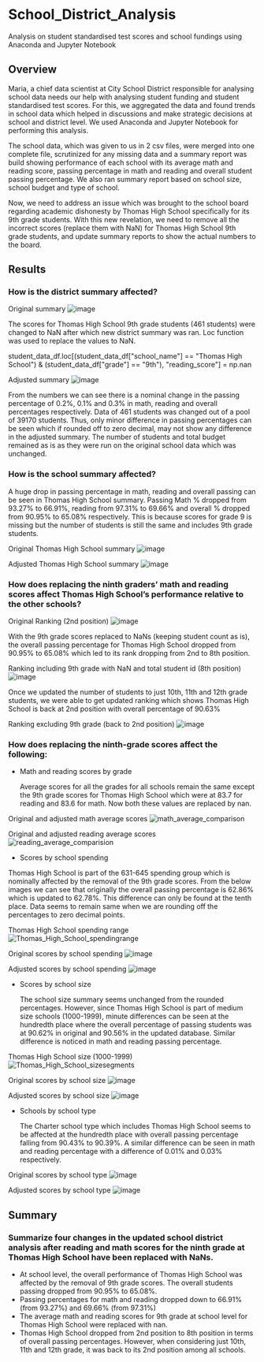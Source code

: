 # School_District_Analysis

Analysis on student standardised test scores and school fundings using Anaconda and Jupyter Notebook

## Overview
Maria, a chief data scientist at City School District responsible for analysing school data needs our help with analysing student funding and student standardised test scores. For this, we aggregated the data and found trends in school data which helped in discussions and make strategic decisions at school and district level. We used Anaconda and Jupyter Notebook for performing this analysis.

The school data, which was given to us in 2 csv files, were merged into one complete file, scrutinized for any missing data and a summary report was build showing performance of each school with its average math and reading score, passing percentage in math and reading and overall student passing percentage. We also ran summary report based on school size, school budget and type of school.

Now, we need to address an issue which was brought to the school board regarding academic dishonesty by Thomas High School specifically for its 9th grade students. With this new revelation, we need to remove all the incorrect scores (replace them with NaN) for Thomas High School 9th grade students, and update summary reports to show the actual numbers to the board.

## Results

### How is the district summary affected?

Original summary
![image](https://user-images.githubusercontent.com/108366412/181427756-02c59ece-d627-446d-bc4d-ce4d1f2279ad.png)
 
The scores for Thomas High School 9th grade students (461 students) were changed to NaN after which new district summary was ran. Loc function was used to replace the values to NaN. 

student_data_df.loc[(student_data_df["school_name"] == "Thomas High School") & (student_data_df["grade"] == "9th"), "reading_score"] = np.nan

Adjusted summary
![image](https://user-images.githubusercontent.com/108366412/181427818-5ec8dd6b-3775-437c-a5c6-a84ba7862ccf.png)

From the numbers we can see there is a nominal change in the passing percentage of 0.2%, 0.1% and 0.3% in math, reading and overall percentages respectively. Data of 461 students was changed out of a pool of 39170 students. Thus, only minor difference in passing percentages can be seen which if rounded off to zero decimal, may not show any difference in the adjusted summary. The number of students and total budget remained as is as they were run on the original school data which was unchanged. 

### How is the school summary affected?

A huge drop in passing percentage in math, reading and overall passing can be seen in Thomas High School summary. Passing Math % dropped from 93.27% to 66.91%, reading from 97.31% to 69.66% and overall % dropped from 90.95% to 65.08% respectively. This is because scores for grade 9 is missing but the number of students is still the same and includes 9th grade students.

Original Thomas High School summary
![image](https://user-images.githubusercontent.com/108366412/181428069-c71e8e40-e99c-471d-a06a-af14b12e8504.png)

Adjusted Thomas High School summary
![image](https://user-images.githubusercontent.com/108366412/181428082-a1061342-f37b-455c-afd9-8f854845b394.png)

### How does replacing the ninth graders’ math and reading scores affect Thomas High School’s performance relative to the other schools?

Original Ranking (2nd position)
![image](https://user-images.githubusercontent.com/108366412/181428228-50590bfb-bb76-4012-89ed-48533ec9ea22.png)

With the 9th grade scores replaced to NaNs (keeping student count as is), the overall passing percentage for Thomas High School dropped from 90.95% to 65.08% which led to its rank dropping from 2nd to 8th position. 

Ranking including 9th grade with NaN and total student id (8th position)
![image](https://user-images.githubusercontent.com/108366412/181428261-b1b1ba66-6b41-4deb-aa1d-2db7a0ba8de6.png)

Once we updated the number of students to just 10th, 11th and 12th grade students, we were able to get updated ranking which shows Thomas High School is back at 2nd position with overall percentage of 90.63%

Ranking excluding 9th grade (back to 2nd position)
![image](https://user-images.githubusercontent.com/108366412/181428365-6fbbf0ee-a147-42a6-bf59-75c80dba58d3.png)

### How does replacing the ninth-grade scores affect the following:

  * Math and reading scores by grade
  
    Average scores for all the grades for all schools remain the same except the 9th grade scores for Thomas High School which were at 83.7 for reading and 83.6 for math. Now both these values are replaced by nan. 

Original and adjusted math average scores
![math_average_comparison](https://user-images.githubusercontent.com/108366412/181432262-c390f248-5342-4b3e-9675-4784d68391ff.png)

Original and adjusted reading average scores
![reading_average_comparision](https://user-images.githubusercontent.com/108366412/181617566-1573b776-5b7c-442c-9e9d-a3bf07c839bd.png)

  * Scores by school spending
  
   Thomas High School is part of the 631-645 spending group which is nominally affected by the removal of the 9th grade scores. From the below images we can see that originally the overall passing percentage is 62.86% which is updated to 62.78%. This difference can only be found at the tenth place. Data seems to remain same when we are rounding off the percentages to zero decimal points. 
   
Thomas High School spending range
![Thomas_High_School_spendingrange](https://user-images.githubusercontent.com/108366412/181604007-254162fc-5a3a-4d12-8e1f-08d21b26dbfe.png)

Original scores by school spending
![image](https://user-images.githubusercontent.com/108366412/181429369-19857405-9f31-4186-888d-7afdd25cfe8a.png)

Adjusted scores by school spending
![image](https://user-images.githubusercontent.com/108366412/181429457-cef90b2e-57ff-4c5c-8c50-64dc0fef7763.png)

  * Scores by school size
    
    The school size summary seems unchanged from the rounded percentages. However, since Thomas High School is part of medium size schools (1000-1999), minute differences can be seen at the hundredth place where the overall percentage of passing students was at 90.62% in original and 90.56% in the updated database. Similar difference is noticed in math and reading passing percentage.

Thomas High School size (1000-1999)
![Thomas_High_School_sizesegments](https://user-images.githubusercontent.com/108366412/181604128-53f7e5f8-bd28-4905-9046-888a393583f1.png)

Original scores by school size
![image](https://user-images.githubusercontent.com/108366412/181429568-68e95452-5a48-4d66-8509-42e26d84ae1b.png)

Adjusted scores by school size
![image](https://user-images.githubusercontent.com/108366412/181429579-1ef12666-3d37-4eeb-bb58-4a12366431ad.png)

  * Schools by school type

    The Charter school type which includes Thomas High School seems to be affected at the hundredth place with overall passing percentage falling from 90.43% to 90.39%. A similar difference can be seen in math and reading percentage with a difference of 0.01% and 0.03% respectively. 

Original scores by school type
![image](https://user-images.githubusercontent.com/108366412/181429655-0dec8098-93d4-47d9-9ec5-f3c7a5fc6c1c.png)

Adjusted scores by school type
![image](https://user-images.githubusercontent.com/108366412/181429668-6d1cdbbb-2e1a-4f08-8c30-5788e26929e4.png)

## Summary

### Summarize four changes in the updated school district analysis after reading and math scores for the ninth grade at Thomas High School have been replaced with NaNs.

  * At school level, the overall performance of Thomas High School was affected by the removal of 9th grade scores. The overall students passing dropped from 90.95% to 65.08%.
  * Passing percentages for math and reading dropped down to 66.91% (from 93.27%) and 69.66% (from 97.31%) 
  * The average math and reading scores for 9th grade at school level for Thomas High School were replaced with nan.
  * Thomas High School dropped from 2nd position to 8th position in terms of overall passing percentages. However, when considering just 10th, 11th and 12th grade, it was back to its 2nd position among all schools.
